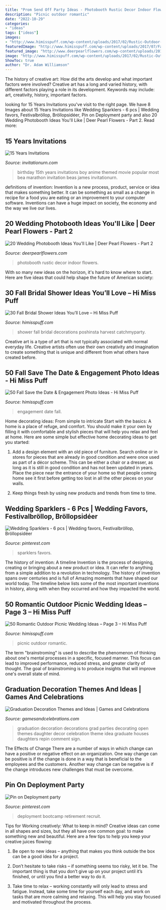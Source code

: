 ```yaml
---
title: "Prom Send Off Party Ideas - Photobooth Rustic Decor Indoor Flowers"
description: "Picnic outdoor romantic"
date: "2022-10-29"
categories:
- "ideas"
tags: ["ideas"]
images:
- "http://www.himisspuff.com/wp-content/uploads/2017/02/Rustic-Outdoor-Picnic-Wedding-Ideas-10.jpg"
featuredImage: "http://www.himisspuff.com/wp-content/uploads/2017/07/Fall-Bridal-Shower-Ideas-10.jpg"
featured_image: "http://www.deerpearlflowers.com/wp-content/uploads/2017/07/rustic-indoor-wedding-photobooth-decor.jpg"
image: "http://www.himisspuff.com/wp-content/uploads/2017/02/Rustic-Outdoor-Picnic-Wedding-Ideas-10.jpg"
ShowToc: true
author: "Dr. Adam Williamson"
---
```



The history of creative art: How did the arts develop and what important factors were involved?
Creative art has a long and varied history, with different factors playing a role in its development. Keywords may include: art, creativity, history, important factors.

	

		
looking for 15 Years Invitations you've visit to the right page. We have 8 Images about 15 Years Invitations like Wedding Sparklers - 6 pcs | Wedding favors, Festivalbröllop, Bröllopsidéer, Pin on Deployment party and also 20 Wedding Photobooth Ideas You&#039;ll Like | Deer Pearl Flowers - Part 2. Read more:
		
    
## 15 Years Invitations

<img loading=lazy src="http://www.invitationurn.com/wp-content/uploads/2016/06/15_years_party_invitations.jpg" onerror="this.onerror=null;this.src='https://tse1.mm.bing.net/th?id=OIP.ei-EHRU4C837Vw2Oe1gtkgHaF7&amp;pid=15.1';" alt="15 Years Invitations">

_Source: invitationurn.com_

>birthday 15th years invitations boy anime themed movie popular most bea marathon invitation beas james invitationurn. 

	

definitions of invention:
Invention is a new process, product, service or idea that makes something better. It can be something as small as a change in recipe for a food you are eating or an improvement to your computer software. Inventions can have a huge impact on society, the economy and the way we live our lives.

    
## 20 Wedding Photobooth Ideas You&#039;ll Like | Deer Pearl Flowers - Part 2

<img loading=lazy src="http://www.deerpearlflowers.com/wp-content/uploads/2017/07/rustic-indoor-wedding-photobooth-decor.jpg" onerror="this.onerror=null;this.src='https://tse4.mm.bing.net/th?id=OIP.XWjkkSWZ27RCDQBHRE086QHaKX&amp;pid=15.1';" alt="20 Wedding Photobooth Ideas You&#039;ll Like | Deer Pearl Flowers - Part 2">

_Source: deerpearlflowers.com_

>photobooth rustic decor indoor flowers. 

	

With so many new ideas on the horizon, it's hard to know where to start. Here are five ideas that could help shape the future of American society: 

    
## 30 Fall Bridal Shower Ideas You’ll Love – Hi Miss Puff

<img loading=lazy src="http://www.himisspuff.com/wp-content/uploads/2017/07/Fall-Bridal-Shower-Ideas-10.jpg" onerror="this.onerror=null;this.src='https://tse3.mm.bing.net/th?id=OIP.Fryv66RaNJ52x3eqb5Kn2wHaLG&amp;pid=15.1';" alt="30 Fall Bridal Shower Ideas You’ll Love – Hi Miss Puff">

_Source: himisspuff.com_

>shower fall bridal decorations poshinsta harvest catchmyparty. 

	

Creative art is a type of art that is not typically associated with normal everyday life. Creative artists often use their own creativity and imagination to create something that is unique and different from what others have created before.

    
## 50 Fall Save The Date &amp; Engagement Photo Ideas - Hi Miss Puff

<img loading=lazy src="http://www.himisspuff.com/wp-content/uploads/2016/08/Fall-Engagement-Photo-Save-The-Date-Ideas-3.jpg" onerror="this.onerror=null;this.src='https://tse1.mm.bing.net/th?id=OIP.LqJHCdDDo5TKXQiUzbwlugHaLH&amp;pid=15.1';" alt="50 Fall Save the Date &amp; Engagement Photo Ideas - Hi Miss Puff">

_Source: himisspuff.com_

>engagement date fall. 

	

Home decorating ideas: From simple to intricate
Start with the basics: A home is a place of refuge, and comfort. You should make it your own by filling it with comfortable and stylish pieces that will help you relax and feel at home. Here are some simple but effective home decorating ideas to get you started:
1. Add a design element with an old piece of furniture. Search online or in stores for pieces that are already in good condition and were once used as part of a décor scheme. This can be either a chair or a dresser, as long as it is still in good condition and has not been updated in years. Place the piece near the entrance of your home so that people coming home see it first before getting too lost in all the other pieces on your walls.

2. Keep things fresh by using new products and trends from time to time.

    
## Wedding Sparklers - 6 Pcs | Wedding Favors, Festivalbröllop, Bröllopsidéer

<img loading=lazy src="https://i.pinimg.com/736x/38/b2/bc/38b2bc0ebf32cc57316fc7982f9e3758.jpg" onerror="this.onerror=null;this.src='https://tse4.mm.bing.net/th?id=OIP.9U_Uf_kiRYa9YA1sKYQ9rQAAAA&amp;pid=15.1';" alt="Wedding Sparklers - 6 pcs | Wedding favors, Festivalbröllop, Bröllopsidéer">

_Source: pinterest.com_

>sparklers favors. 

	

The history of invention: A timeline
Invention is the process of designing, creating or bringing about a new product or idea. It can refer to anything from a simple addition to a revolution in technology. The history of invention spans over centuries and is full of Amazing moments that have shaped our world today. 
The timeline below lists some of the most important inventions in history, along with when they occurred and how they impacted the world.

    
## 50 Romantic Outdoor Picnic Wedding Ideas – Page 3 – Hi Miss Puff

<img loading=lazy src="http://www.himisspuff.com/wp-content/uploads/2017/02/Rustic-Outdoor-Picnic-Wedding-Ideas-10.jpg" onerror="this.onerror=null;this.src='https://tse2.mm.bing.net/th?id=OIP.xMLS9Y2keU8EPVrtqmxDRgDMEx&amp;pid=15.1';" alt="50 Romantic Outdoor Picnic Wedding Ideas – Page 3 – Hi Miss Puff">

_Source: himisspuff.com_

>picnic outdoor romantic. 

	

The term "brainstroming" is used to describe the phenomenon of thinking about one's mental processes in a specific, focused manner. This focus can lead to improved performance, reduced stress, and greater clarity of thought. The goal of brainstroming is to produce insights that will improve one's overall state of mind.

    
## Graduation Decoration Themes And Ideas | Games And Celebrations

<img loading=lazy src="https://www.gamesandcelebrations.com/wp-content/uploads/2017/03/Graduation-Decorations-1024x768.jpg" onerror="this.onerror=null;this.src='https://tse4.mm.bing.net/th?id=OIP.32kPd8GkWkhut45OCzki3AHaFj&amp;pid=15.1';" alt="Graduation Decoration Themes and Ideas | Games and Celebrations">

_Source: gamesandcelebrations.com_

>graduation decoration decorations grad parties decorating open themes daughter decor celebration theme idea graduate houses daughters repin comment sign. 

	

The Effects of Change
There are a number of ways in which change can have a positive or negative effect on an organization. One way change can be positive is if the change is done in a way that is beneficial to the employees and the customers. Another way change can be negative is if the change introduces new challenges that must be overcome.

    
## Pin On Deployment Party

<img loading=lazy src="https://i.pinimg.com/736x/7b/c9/a1/7bc9a18934b42a9feba4669031bfa7a6.jpg" onerror="this.onerror=null;this.src='https://tse4.mm.bing.net/th?id=OIP.KVhNvDgmX90WHJcMaOahMwAAAA&amp;pid=15.1';" alt="Pin on Deployment party">

_Source: pinterest.com_

>deployment bootcamp retirement recruit. 

	

Tips for Working creatively: What to keep in mind?
Creative ideas can come in all shapes and sizes, but they all have one common goal: to make something new and beautiful. Here are a few tips to help you keep your creative juices flowing:
1. Be open to new ideas – anything that makes you think outside the box can be a good idea for a project.

2. Don’t hesitate to take risks – if something seems too risky, let it be. The important thing is that you don’t give up on your project until it’s finished, or until you find a better way to do it.

3. Take time to relax – working constantly will only lead to stress and fatigue. Instead, take some time for yourself each day, and work on tasks that are more calming and relaxing. This will help you stay focused and motivated throughout the process.

